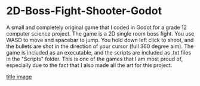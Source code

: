 # 2D-Boss-Fight-Shooter-Godot

A small and completely original game that I coded in Godot for a grade 12 computer science project. 
The game is a 2D single room boss fight. You use WASD to move and spacebar to jump. You hold down left click to shoot, and the bullets are shot in the direction of your cursor (full 360 degree aim).
The game is included as an executable, and the scripts are included as .txt files in the "Scripts" folder.
This is one of the games that I am most proud of, especially due to the fact that I also made all the art for this project.

[title image](image.png)


